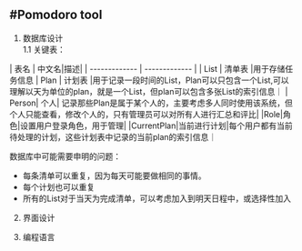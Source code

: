 #Pomodoro tool
---
1. 数据库设计  
	1.1 关键表： 




| 表名 | 中文名|描述|
| ------------- | ------------- |
| List  | 清单表 |用于存储任务信息
| Plan  | 计划表 |用于记录一段时间的List，Plan可以只包含一个List,可以理解以天为单位的plan，就是一个List，但plan可以包含多张List的索引信息｜
| Person| 个人| 记录那些Plan是属于某个人的，主要考虑多人同时使用该系统，但个人只能查看，修改个人的，只有管理员可以对所有人进行汇总和评比|
|Role|角色|设置用户登录角色，用于管理|
|CurrentPlan|当前进行计划|每个用户都有当前待处理的计划，这些计划表中记录的当前plan的索引信息｜


数据库中可能需要申明的问题：
- 每条清单可以重复，因为每天可能要做相同的事情。
- 每个计划也可以重复
- 所有的List对于当天为完成清单，可以考虑加入到明天日程中，或选择性加入


2. 界面设计



3. 编程语言




